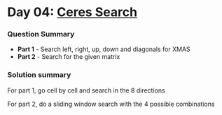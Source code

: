 # Day 04: [Ceres Search](https://adventofcode.com/2024/day/4)

### Question Summary
- **Part 1** - Search left, right, up, down and diagonals for XMAS
- **Part 2** - Search for the given matrix

### Solution summary 

For part 1, go cell by cell and search in the 8 directions

For part 2, do a sliding window search with the 4 possible combinations

